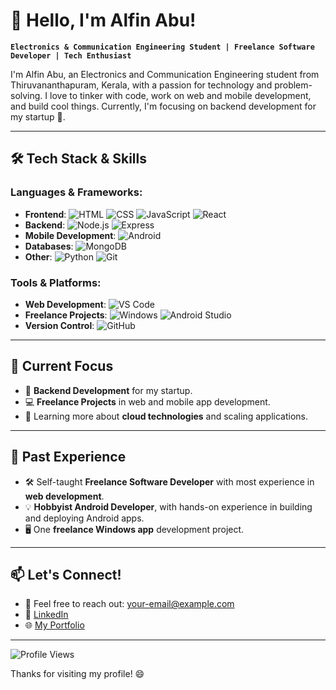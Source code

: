 # 👋 Hello, I'm Alfin Abu!

**`Electronics & Communication Engineering Student | Freelance Software Developer | Tech Enthusiast`**

I'm Alfin Abu, an Electronics and Communication Engineering student from Thiruvananthapuram, Kerala, with a passion for technology and problem-solving. I love to tinker with code, work on web and mobile development, and build cool things. Currently, I'm focusing on backend development for my startup 🚀.

---

## 🛠️ Tech Stack & Skills
### Languages & Frameworks:
- **Frontend**: ![HTML](https://img.shields.io/badge/-HTML5-E34F26?logo=html5&logoColor=white&style=flat) ![CSS](https://img.shields.io/badge/-CSS3-1572B6?logo=css3&logoColor=white&style=flat) ![JavaScript](https://img.shields.io/badge/-JavaScript-F7DF1E?logo=javascript&logoColor=white&style=flat) ![React](https://img.shields.io/badge/-React-61DAFB?logo=react&logoColor=white&style=flat)
- **Backend**: ![Node.js](https://img.shields.io/badge/-Node.js-339933?logo=node.js&logoColor=white&style=flat) ![Express](https://img.shields.io/badge/-Express-000000?logo=express&logoColor=white&style=flat)
- **Mobile Development**: ![Android](https://img.shields.io/badge/-Android-3DDC84?logo=android&logoColor=white&style=flat) 
- **Databases**: ![MongoDB](https://img.shields.io/badge/-MongoDB-47A248?logo=mongodb&logoColor=white&style=flat)
- **Other**: ![Python](https://img.shields.io/badge/-Python-3776AB?logo=python&logoColor=white&style=flat) ![Git](https://img.shields.io/badge/-Git-F05032?logo=git&logoColor=white&style=flat)

### Tools & Platforms:
- **Web Development**: ![VS Code](https://img.shields.io/badge/-VS%20Code-007ACC?logo=visual-studio-code&logoColor=white&style=flat)
- **Freelance Projects**: ![Windows](https://img.shields.io/badge/-Windows%20App%20Development-0078D6?logo=windows&logoColor=white&style=flat) ![Android Studio](https://img.shields.io/badge/-Android%20Studio-3DDC84?logo=android-studio&logoColor=white&style=flat)
- **Version Control**: ![GitHub](https://img.shields.io/badge/-GitHub-181717?logo=github&logoColor=white&style=flat)

---

## 🌱 Current Focus
- 🎯 **Backend Development** for my startup.
- 💻 **Freelance Projects** in web and mobile app development.
- 🚀 Learning more about **cloud technologies** and scaling applications.

---

## 🔭 Past Experience
- 🛠️ Self-taught **Freelance Software Developer** with most experience in **web development**.
- 💡 **Hobbyist Android Developer**, with hands-on experience in building and deploying Android apps.
- 🖥️ One **freelance Windows app** development project.

---

## 📫 Let's Connect!
- 📧 Feel free to reach out: [your-email@example.com](mailto:your-email@example.com)
- 💼 [LinkedIn](https://www.linkedin.com/in/your-profile)
- 🌐 [My Portfolio](https://your-portfolio-link.com)

---

![Profile Views](https://komarev.com/ghpvc/?username=yourusername&color=brightgreen)

Thanks for visiting my profile! 😄

